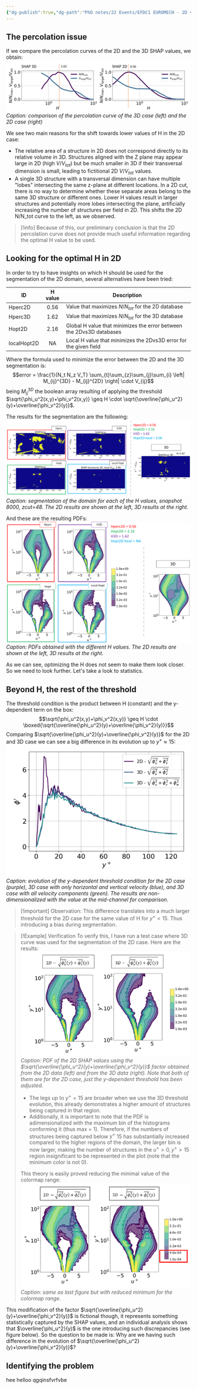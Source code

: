 ```yaml
---
{"dg-publish":true,"dg-path":"PhD notes/22 Events/EFDC1 EUROMECH - 2D vs 3D SHAP/SHAP structures analysis.md","permalink":"/ph-d-notes/22-events/efdc-1-euromech-2-d-vs-3-d-shap/shap-structures-analysis/"}
---
```


## The percolation issue
If we compare the percolation curves of the 2D and the 3D SHAP values, we obtain:
![SHAP structures analysis-attachment-1.png|700](/img/user/9%20Operational/91%20Assets/SHAP%20structures%20analysis-attachment-1.png)
*Caption: comparison of the percolation curve of the 3D case (left) and the 2D case (right)*

We see two main reasons for the shift towards lower values of H in the 2D case:
- The relative area of a structure in 2D does not correspond directly to its relative volume in 3D. Structures aligned with the Z plane may appear large in 2D (high $V/V_{tot}$) but be much smaller in 3D if their transversal dimension is small, leading to fictitional 2D $V/V_{tot}$ values.
- A single 3D structure with a transversal dimension can have multiple "lobes" intersecting the same z-plane at different locations. In a 2D cut, there is no way to determine whether these separate areas belong to the same 3D structure or different ones. Lower H values result in larger structures and potentially more lobes intersecting the plane, artificially increasing the number of structures per field in 2D. This shifts the 2D N/N_tot curve to the left, as we observed.

> [!info] Because of this, our preliminary conclusion is that the 2D percolation curve does not provide much useful information regarding the optimal H value to be used.

## Looking for the optimal H in 2D
In order to try to have insights on which H should be used for the segmentation of the 2D domain, several alternatives have been tried:

| ID          | H value | Description                                                          |
| ----------- | :-----: | -------------------------------------------------------------------- |
| Hperc2D     |  0.56   | Value that maximizes $N/N_{tot}$ for the 2D database                 |
| Hperc3D     |  1.62   | Value that maximizes $N/N_{tot}$ for the 3D database                 |
| Hopt2D      |  2.16   | Global H value that minimizes the error between the 2Dvs3D databases |
| localHopt2D |   NA    | Local H value that minimizes the 2Dvs3D error for the given field    |

Where the formula used to minimize the error between the 2D and the 3D segmentation is:
$$error = \frac{1}{N_t N_z V_T} \sum_{t}\sum_{z}\sum_{j}\sum_{i} \left| M_{ij}^{3D} - M_{ij}^{2D} \right| \cdot V_{ij}$$
being $M_{ij}^{3D}$ the boolean array resulting of applying the threshold $\sqrt{\phi_u^2(x,y)+\phi_v^2(x,y)} \geq H \cdot \sqrt{\overline{\phi_u^2}(y)+\overline{\phi_v^2}(y)}$.

The results for the segmentation are the following:
![SHAP structures analysis-attachment-2.png|800](/img/user/9%20Operational/91%20Assets/SHAP%20structures%20analysis-attachment-2.png)
*Caption: segmentation of the domain for each of the H values, snapshot 8000, zcut=48. The 2D results are shown at the left, 3D results at the right.*

And these are the resulting PDFs:
![SHAP structures analysis-attachment-3.png|700](/img/user/9%20Operational/91%20Assets/SHAP%20structures%20analysis-attachment-3.png)
*Caption: PDFs obtained with the different H values. The 2D results are shown at the left, 3D results at the right.*

As we can see, optimizing the H does not seem to make them look closer. So we need to look further. Let's take a look to statistics.

## Beyond H, the rest of the threshold
The threshold condition is the product between H (constant) and the y-dependent term on the box:
$$\sqrt{\phi_u^2(x,y)+\phi_v^2(x,y)} \geq H \cdot \boxed{\sqrt{\overline{\phi_u^2}(y)+\overline{\phi_v^2}(y)}}$$
Comparing $\sqrt{\overline{\phi_u^2}(y)+\overline{\phi_v^2}(y)}$ for the 2D and 3D case we can see a big difference in its evolution up to $y^+\approx 15$:
![SHAP structures analysis-attachment-4.png|500](/img/user/9%20Operational/91%20Assets/SHAP%20structures%20analysis-attachment-4.png)
*Caption: evolution of the y-dependent threshold condition for the 2D case (purple), 3D case with only horizontal and vertical velocity (blue), and 3D case with all velocity components (green). The results are non-dimensionalized with the value at the mid-channel for comparison.*

> [!important] Observation:
> This difference translates into a much larger threshold for the 2D case for the same value of H for $y^+<15$. Thus introducing a bias during segmentation.

> [!Example] Verification
> To verify this, I have run a test case where 3D curve was used for the segmentation of the 2D case. Here are the results:
> ![SHAP structures analysis-attachment-5.png|500](/img/user/9%20Operational/91%20Assets/SHAP%20structures%20analysis-attachment-5.png) 
> *Caption: PDF of the 2D SHAP values using the $\sqrt{\overline{\phi_u^2}(y)+\overline{\phi_v^2}(y)}$ factor obtained from the 2D data (left) and from the 3D data (right). Note that both of them are for the 2D case, just the y-dependent threshold has been adjusted.*
> - The legs up to $y^+=15$ are broader when we use the 3D threshold evolution, this already demonstrates a higher amount of structures being captured in that region. 
> - Additionally, it is important to note that the PDF is adimensionalized with the maximum bin of the histograms conforming it (thus max = 1). Therefore, if the numbers of structures being captured below $y^+$ 15 has substantially increased compared to the higher regions of the domain, the larger bin is now larger, making the number of structures in the $u^+>0, y^+>15$ region insignificant to be represented in the plot (note that the minimum color is not 0).
> 
> This theory is easily proved reducing the minimal value of the colormap range:
> ![SHAP structures analysis-attachment-6.png|500](/img/user/9%20Operational/91%20Assets/SHAP%20structures%20analysis-attachment-6.png)
> *Caption: same as last figure but with reduced minimum for the colormap range.*

This modification of the factor $\sqrt{\overline{\phi_u^2}(y)+\overline{\phi_v^2}(y)}$ is fictional though, it represents something statistically captured by the SHAP values, and an individual analysis shows that $\overline{\phi_u^2}(y)$ is the one introducing such discrepancies (see figure below). So the question to be made is: Why are we having such difference in the evolution of $\sqrt{\overline{\phi_u^2}(y)+\overline{\phi_v^2}(y)}$?

## Identifying the problem
hee helloo qgqinsfvrfvbe
